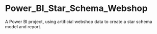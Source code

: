 # Power_BI_Star_Schema_Webshop
A Power BI project, using artificial webshop data to create a star schema model and report.
